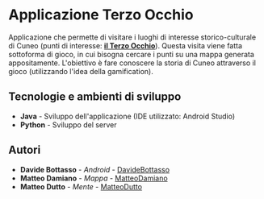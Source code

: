 # Applicazione Terzo Occhio

Applicazione che permette di visitare i luoghi di interesse storico-culturale di Cuneo (punti di interesse: <a href="http://www.ilterzocchio.it/"><b>il Terzo Occhio</b></a>). Questa visita viene fatta sottoforma di gioco, in cui bisogna cercare i punti su una mappa generata appositamente. L'obiettivo è fare conoscere la storia di Cuneo attraverso il gioco (utilizzando l'idea della gamification).

## Tecnologie e ambienti di sviluppo
* <b>Java</b> - Sviluppo dell'applicazione (IDE utilizzato: Android Studio) <br>
* <b>Python</b> - Sviluppo del server


## Autori

* <b>Davide Bottasso</b> - <i>Android</i> - <a href="https://github.com/DavideBottasso">DavideBottasso</a>
* <b>Matteo Damiano</b> - <i>Mappa</i> - <a href="https://github.com/MatteoDamiano">MatteoDamiano</a>
* <b>Matteo Dutto</b> - <i>Mente</i> - <a href="https://github.com/MatteoDutto">MatteoDutto</a>

